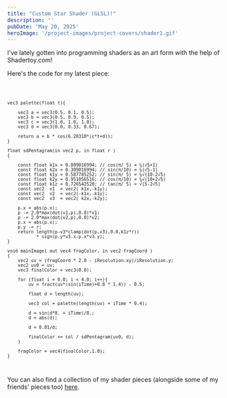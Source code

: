 ```yaml
---
title: "Custom Star Shader (GLSL)!"
description: ''
pubDate: 'May 20, 2025'
heroImage: '/project-images/project-covers/shader1.gif'
---
```


I've lately gotten into programming shaders as an art form with the help of Shadertoy.com!

Here's the code for my latest piece:

<code>
    
    vec3 palette(float t){
    
        vec3 a = vec3(0.5, 0.1, 0.5);
        vec3 b = vec3(0.5, 0.9, 0.5);
        vec3 c = vec3(1.0, 1.0, 1.0);
        vec3 d = vec3(0.0, 0.33, 0.67);
        
        return a + b * cos(6.28318*(c*t+d));
    }

    float sdPentagram(in vec2 p, in float r )
    {

        const float k1x = 0.809016994; // cos(π/ 5) = ¼(√5+1)
        const float k2x = 0.309016994; // sin(π/10) = ¼(√5-1)
        const float k1y = 0.587785252; // sin(π/ 5) = ¼√(10-2√5)
        const float k2y = 0.951056516; // cos(π/10) = ¼√(10+2√5)
        const float k1z = 0.726542528; // tan(π/ 5) = √(5-2√5)
        const vec2  v1  = vec2( k1x,-k1y);
        const vec2  v2  = vec2(-k1x,-k1y);
        const vec2  v3  = vec2( k2x,-k2y);
        
        p.x = abs(p.x);
        p -= 2.0*max(dot(v1,p),0.0)*v1;
        p -= 2.0*max(dot(v2,p),0.0)*v2;
        p.x = abs(p.x);
        p.y -= r;
        return length(p-v3*clamp(dot(p,v3),0.0,k1z*r))
               * sign(p.y*v3.x-p.x*v3.y);
    }

    void mainImage( out vec4 fragColor, in vec2 fragCoord )
    {
        vec2 uv = (fragCoord * 2.0 - iResolution.xy)/iResolution.y;
        vec2 uv0 = uv;
        vec3 finalColor = vec3(0.0);

        for (float i = 0.0; i < 4.0; i++){
            uv = fract(uv*(sin(iTime)+0.8 * 1.4)) - 0.5;
            
            float d = length(uv);
            
            vec3 col = palette(length(uv) + iTime * 0.4);
            
            d = sin(d*8. + iTime)/8.;
            d = abs(d);
            
            d = 0.01/d;
            
            finalColor += col / sdPentagram(uv0, d);
        }

        fragColor = vec4(finalColor,1.0);
    }
</code>

You can also find a collection of my shader pieces (alongside some of my friends' pieces too) <a href="https://github.com/Lukkex/Shaders/tree/main"><u>here</u></a>.
